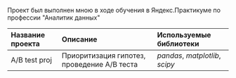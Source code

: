 Проект был выполнен мною в ходе обучения в Яндекс.Практикуме по профессии "Аналитик данных" 

| Название проекта | Описание | Используемые библиотеки | 
| :---------------------- | :---------------------- | :---------------------- |
| A/B test proj | Приоритизация гипотез, проведение A/B теста| *pandas*, *matplotlib*, *scipy* |

